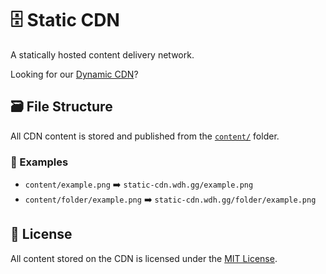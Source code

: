 # 🗄️ Static CDN
A statically hosted content delivery network.

Looking for our [Dynamic CDN](https://cdn.wdh.gg)?

## 🗃️ File Structure
All CDN content is stored and published from the [`content/`](https://github.com/wdhdev/static-cdn/tree/main/content) folder.

### 🧪 Examples
- `content/example.png` ➡️ `static-cdn.wdh.gg/example.png`
- `content/folder/example.png` ➡️ `static-cdn.wdh.gg/folder/example.png`

## 📄 License
All content stored on the CDN is licensed under the [MIT License](https://github.com/wdhdev/static-cdn/blob/main/LICENSE).
